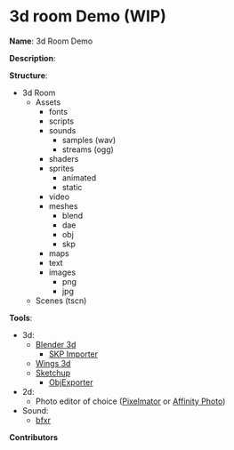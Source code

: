 # 3d room Demo (WIP)
**Name**: 3d Room Demo

**Description**:

**Structure**:

- 3d Room
	- Assets
		- fonts
		- scripts
		- sounds
			- samples (wav)
			- streams (ogg)
		- shaders
		- sprites
			- animated
			- static
		- video
		- meshes
			- blend
			- dae
			- obj
			- skp
		- maps
		- text
		- images
			- png
			- jpg
	- Scenes (tscn)

**Tools**:

- 3d:
	- [Blender 3d](https://www.blender.org)
		- [SKP Importer](http://blenderartists.org/forum/showthread.php?360406-Sketchup-(SKP)-importer) 
	- [Wings 3d](http://www.wings3d.com)
	- [Sketchup](http://www.sketchup.com)
		- [ObjExporter](http://sketchucation.com/forums/viewtopic.php?t=33448)  
- 2d:
	- Photo editor of choice ([Pixelmator](http://www.pixelmator.com/mac/) or [Affinity Photo](https://affinity.serif.com/en-gb/photo/))
- Sound:
	- [bfxr](http://www.bfxr.net) 	
		
**Contributors**

